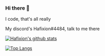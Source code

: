 ### Hi there 👋
I code, that's all really

My discord's Hafixion#4484, talk to me there

[![Hafixion's github stats](https://github-readme-stats.vercel.app/api?username=Hafixion&theme=dark)](https://github.com/anuraghazra/github-readme-stats)

[![Top Langs](https://github-readme-stats.vercel.app/api/top-langs/?username=Hafixion&langs_count=8&theme=dark)](https://github.com/anuraghazra/github-readme-stats)
